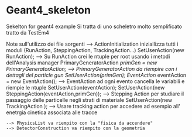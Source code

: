 # Geant4_skeleton
Sekelton for geant4 example
Si tratta di uno scheletro molto semplificato tratto da TestEm4 

Note sull'utilizzo dei file sorgenti
  --> ActionInitialization iniziallizza tutti i moduli (RunAction, SteppingAction, TrackingAction...) 
              SetUserAction(new RunAction);
                    --> Su RunAction crei le ntuple per root usando i metodi dell'Analysis manager
              PrimaryGeneratorAction *primGen = new PrimaryGeneratorAction;
                    --> PrimaryGeneratorAction da riempire con i dettagli del particle gun
              SetUserAction(primGen);
              EventAction* eventAction = new EventAction();
                    --> EventAction ad ogni evento cancella le variabili e riempie le ntuple
              SetUserAction(eventAction);
              SetUserAction(new SteppingAction(eventAction,primGen));
                    --> Stepping Action per studiare il passaggio delle particelle negli strati di materiale
              SetUserAction(new TrackingAction );
                    --> Usare tracking action per accedere ad esempio all' enetrgia cinetica associata alle tracce
    
    --> PhysicsList va riempito con la "fisica da accendere"
    --> DetectorConstruction va riempito con la geometria 
	
    
    
    
